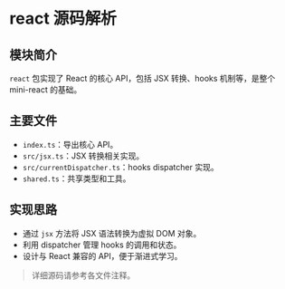 # react 源码解析

## 模块简介

`react` 包实现了 React 的核心 API，包括 JSX 转换、hooks 机制等，是整个 mini-react 的基础。

## 主要文件
- `index.ts`：导出核心 API。
- `src/jsx.ts`：JSX 转换相关实现。
- `src/currentDispatcher.ts`：hooks dispatcher 实现。
- `shared.ts`：共享类型和工具。

## 实现思路
- 通过 `jsx` 方法将 JSX 语法转换为虚拟 DOM 对象。
- 利用 dispatcher 管理 hooks 的调用和状态。
- 设计与 React 兼容的 API，便于渐进式学习。

> 详细源码请参考各文件注释。 